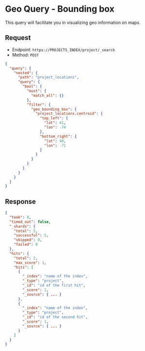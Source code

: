 # Geo Query - Bounding box

This query will facilitate you in visualizing geo information on maps.

## Request

- Endpoint: `https://PROJECTS_INDEX/project/_search`
- Method: `POST`

```json
{
  "query": {
    "nested": {
      "path": "project_locations",
      "query": {
        "bool": {
          "must": {
            "match_all": {}
          },
          "filter": {
            "geo_bounding_box": {
              "project_locations.centroid": {
                "top_left": {
                  "lat": 41,
                  "lon": -74
                },
                "bottom_right": {
                  "lat": 40,
                  "lon": -71
                }
              }
            }
          }
        }
      }
    }
  }
}
```

## Response

```json
{
  "took": 8,
  "timed_out": false,
  "_shards": {
    "total": 5,
    "successful": 5,
    "skipped": 0,
    "failed": 0
  },
  "hits": {
    "total": 2,
    "max_score": 1,
    "hits": [
      {
        "_index": "name of the index",
        "_type": "project",
        "_id": "id of the first hit",
        "_score": 1,
        "_source": { ... }
      },
      {
        "_index": "name of the index",
        "_type": "project",
        "_id": "id of the second hit",
        "_score": 1,
        "_source": { ... }
      }
    ]
  }
}
```
